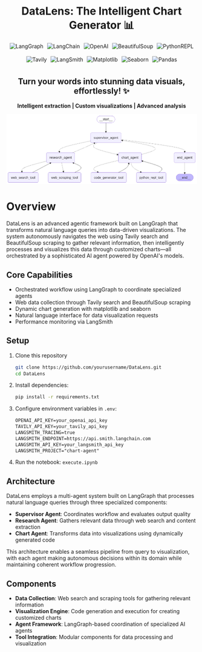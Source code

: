 <div align="center">

# DataLens: The Intelligent Chart Generator 📊

<div align="center" style="display: flex; flex-wrap: wrap; gap: 10px; justify-content: center">
  <img src="https://img.shields.io/badge/-LangGraph-blue" alt="LangGraph" height="25">
  <img src="https://img.shields.io/badge/-LangChain-green" alt="LangChain" height="25">
  <img src="https://img.shields.io/badge/-OpenAI%20API-412991?logo=openai&logoColor=white" alt="OpenAI" height="25">
  <img src="https://img.shields.io/badge/-BeautifulSoup-orange" alt="BeautifulSoup" height="25">
  <img src="https://img.shields.io/badge/-PythonREPL-yellow" alt="PythonREPL" height="25">
  <img src="https://img.shields.io/badge/-Tavily-purple" alt="Tavily" height="25">
  <img src="https://img.shields.io/badge/-LangSmith-red" alt="LangSmith" height="25">
  <img src="https://img.shields.io/badge/-Matplotlib-11557c" alt="Matplotlib" height="25">
  <img src="https://img.shields.io/badge/-Seaborn-5c7da2" alt="Seaborn" height="25">
  <img src="https://img.shields.io/badge/-Pandas-150458?logo=pandas&logoColor=white" alt="Pandas" height="25">
</div>

## Turn your words into stunning data visuals, effortlessly! ✨

  <p align="center">
    <b>Intelligent extraction | Custom visualizations | Advanced analysis</b>
  </p>
</div>

<p align="center">
  <img src="output.png" alt="Output Visualization" width="600">
</p>

# Overview

DataLens is an advanced agentic framework built on LangGraph that transforms natural language queries into data-driven visualizations. The system autonomously navigates the web using Tavily search and BeautifulSoup scraping to gather relevant information, then intelligently processes and visualizes this data through customized charts—all orchestrated by a sophisticated AI agent powered by OpenAI's models.

## Core Capabilities

- Orchestrated workflow using LangGraph to coordinate specialized agents
- Web data collection through Tavily search and BeautifulSoup scraping
- Dynamic chart generation with matplotlib and seaborn
- Natural language interface for data visualization requests
- Performance monitoring via LangSmith

## Setup

1. Clone this repository
   ```bash
   git clone https://github.com/yourusername/DataLens.git
   cd DataLens
   ```

2. Install dependencies:
   ```bash
   pip install -r requirements.txt
   ```
3. Configure environment variables in `.env`:
   ```
   OPENAI_API_KEY=your_openai_api_key
   TAVILY_API_KEY=your_tavily_api_key
   LANGSMITH_TRACING=true
   LANGSMITH_ENDPOINT=https://api.smith.langchain.com
   LANGSMITH_API_KEY=your_langsmith_api_key
   LANGSMITH_PROJECT="chart-agent"
   ```
4. Run the notebook: `execute.ipynb`

## Architecture

DataLens employs a multi-agent system built on LangGraph that processes natural language queries through three specialized components:

- **Supervisor Agent**: Coordinates workflow and evaluates output quality
- **Research Agent**: Gathers relevant data through web search and content extraction
- **Chart Agent**: Transforms data into visualizations using dynamically generated code

This architecture enables a seamless pipeline from query to visualization, with each agent making autonomous decisions within its domain while maintaining coherent workflow progression.

## Components

- **Data Collection**: Web search and scraping tools for gathering relevant information
- **Visualization Engine**: Code generation and execution for creating customized charts
- **Agent Framework**: LangGraph-based coordination of specialized AI agents
- **Tool Integration**: Modular components for data processing and visualization

